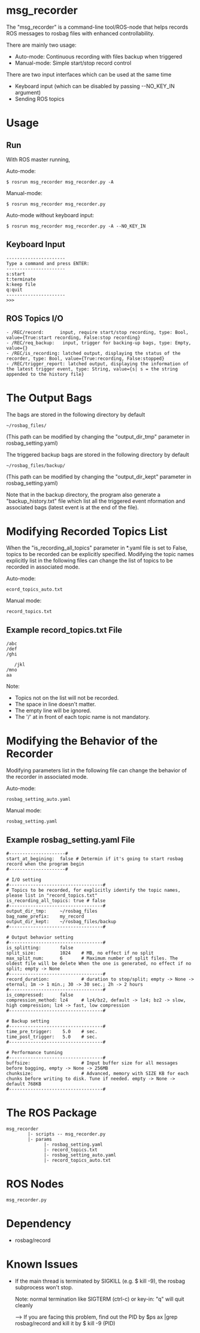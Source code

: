 # msg_recorder

The "msg_recorder" is a command-line tool/ROS-node that helps records ROS messages to rosbag files with enhanced controllability.

There are mainly two usage:
- Auto-mode: Continuous recording with files backup when triggered
- Manual-mode: Simple start/stop record control

There are two input interfaces which can be used at the same time
- Keyboard input (which can be disabled by passing --NO_KEY_IN argument)
- Sending ROS topics


# Usage
## Run
With ROS master running,

Auto-mode:
```
$ rosrun msg_recorder msg_recorder.py -A
```

Manual-mode:
```
$ rosrun msg_recorder msg_recorder.py
```

Auto-mode without keyboard input:
```
$ rosrun msg_recorder msg_recorder.py -A --NO_KEY_IN
```

## Keyboard Input
```
----------------------
Type a command and press ENTER:
----------------------
s:start
t:terminate
k:keep file
q:quit
----------------------
>>>
```

## ROS Topics I/O

```
- /REC/record:      input, require start/stop recording, type: Bool, value={True:start recording, False:stop recording}
- /REC/req_backup:   input, trigger for backing-up bags, type: Empty, value={}
- /REC/is_recording: latched output, displaying the status of the recorder, type: Bool, value={True:recording, False:stopped}
- /REC/trigger_report: latched output, displaying the information of the latest trigger event, type: String, value={s| s = the string appended to the history file}
```

# The Output Bags

The bags are stored in the following directory by default
```
~/rosbag_files/
```
(This path can be modified by changing the "output_dir_tmp" parameter in rosbag_setting.yaml)

The triggered backup bags are stored in the following directory by default
```
~/rosbag_files/backup/
```
(This path can be modified by changing the "output_dir_kept" parameter in rosbag_setting.yaml)

Note that in the backup directory, the program also generate a "backup_history.txt" file which list all the triggered event nformation and associated bags (latest event is at the end of the file).


# Modifying Recorded Topics List

When the "is_recording_all_topics" parameter in \*.yaml file is set to False, topics to be recorded can be explicitly specified.
Modifying the topic names explicitly list in the following files can change the list of topics to be recorded in associated mode.

Auto-mode:
```
ecord_topics_auto.txt      
```

Manual mode:
```
record_topics.txt
```

## Example record_topics.txt File

```
/abc    
/def
/ghi   

   /jkl
/mno
aa

```
Note:
- Topics not on the list will not be recorded.
- The space in line doesn't matter.
- The empty line will be ignored.
- The '/' at in front of each topic name is not mandatory.


# Modifying the Behavior of the Recorder

Modifying parameters list in the following file can change the behavior of the recorder in associated mode.

Auto-mode:
```
rosbag_setting_auto.yaml    
```

Manual mode:
```
rosbag_setting.yaml
```

## Example rosbag_setting.yaml File
```
#---------------------#
start_at_begining:  false # Determin if it's going to start rosbag record when the program begin
#---------------------#

# I/O setting
#-----------------------------------#
# Topics to be recorded, for explicitly identify the topic names, please list in "record_topics.txt"
is_recording_all_topics: true # false
#-----------------------------------#
output_dir_tmp:     ~/rosbag_files
bag_name_prefix:    my_record
output_dir_kept:    ~/rosbag_files/backup
#-----------------------------------#

# Output behavior setting
#-----------------------------------#
is_splitting:       false
split_size:         1024    # MB, no effect if no split
max_split_num:      6       # Maximum number of split files. The oldest file will be delete When the one is generated, no effect if no split; empty -> None
#-----------------------------------#
record_duration:            # duration to stop/split; empty -> None -> eternal; 1m -> 1 min.; 30 -> 30 sec.; 2h -> 2 hours
#-----------------------------------#
is_compressed:      false
compression_method: lz4     # lz4/bz2, default -> lz4; bz2 -> slow, high compression; lz4 -> fast, low compression
#-----------------------------------#

# Backup setting
#-----------------------------------#
time_pre_trigger:    5.0    # sec.
time_post_trigger:   5.0    # sec.
#-----------------------------------#

# Performance tunning
#-----------------------------------#
buffsize:                   # Input buffer size for all messages before bagging, empty -> None -> 256MB
chunksize:                  # Advanced, memory with SIZE KB for each chunks before writing to disk. Tune if needed. empty -> None -> default 768KB
#-----------------------------------#

```





# The ROS Package

```
msg_recorder
        |- scripts -- msg_recorder.py  
        |- params  
              |- rosbag_setting.yaml
              |- record_topics.txt
              |- rosbag_setting_auto.yaml        
              |- record_topics_auto.txt                    
```                   

# ROS Nodes
```
msg_recorder.py
```

# Dependency
- rosbag/record

# Known Issues

- If the main thread is terminated by SIGKILL (e.g. $ kill -9), the rosbag subprocess won't stop.

  Note: normal termination like SIGTERM (ctrl-c) or key-in: "q" will quit cleanly

  --> If you are facing this problem, find out the PID by $ps ax |grep rosbag/record and kill it by $ kill -9 (PID)
